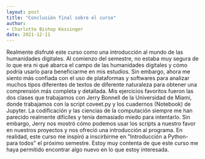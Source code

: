 ```yaml
---
layout: post
title: "Conclusión final sobre el curso"
author:
- Charlotte Bishop Kessinger
date: 2021-12-11
---
```


Realmente disfruté este curso como una introducción al mundo de las humanidades digitales. Al comienzo del semestre, no estaba muy segura de lo que era ni qué abarca el campo de las humanidades digitales y cómo podría usarlo para beneficiarme en mis estudios. Sin embargo, ahora me siento más confiada con el uso de plataformas y softwares para analizar muchos tipos diferentes de textos de diferente naturaleza para obtener una comprensión más completa y detallada. Mis ejercicios favoritos fueron las dos clases que trabajamos con Jerry Bonnell de la Universidad de Miami, donde trabajamos con la script coveet.py y los cuadernos (Notebook) de Jupyter. La codificación y las ciencias de la computación siempre me han parecido realmente difíciles y tenía demasiado miedo para intentarlo. Sin embargo, Jerry nos mostró cómo podemos usar los scripts a nuestro favor en nuestros proyectos y nos ofreció una introducción al programa. En realidad, este curso me inspiró a inscirbirme en "Introducción a Python-para todos" el próximo semestre. Estoy muy contenta de que este curso me haya permitido encontrar algo nuevo en lo que estoy interesada.
